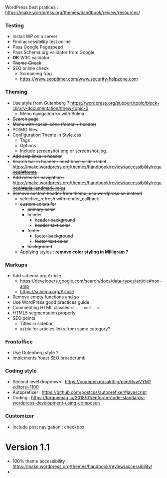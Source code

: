 
WordPress best pratices : https://make.wordpress.org/themes/handbook/review/resources/

### Testing

* Install WP on a server
* Find accessibility test online
* Pass Google Pagespeed
* Pass Schema.org validator from Google
* **OK** W3C validator
* <del>Theme Check</del>
* SEO online check
  * Screaming frog
  * https://www.seoptimer.com/www.security-helpzone.com 

### Theming

* Use style from Gutenberg ? https://wordpress.org/support/topic/block-library-documentation/#new-topic-0
  * Menu navigation ko with Bulma
* <del>Search page</del>
* <del>Menu with social icons (footer + header)</del>
* PO/MO files... 
* Configuration Theme in Style.css
  * Tags
  * Options 
  * Include screenshot.png or screenshot.jpg.
* <del>Add skip links in header</del>
* <del>Search bar in header : must have visible label https://make.wordpress.org/themes/handbook/review/accessibility/required/#forms</del>
* <del>Add roles for navigation : https://make.wordpress.org/themes/handbook/review/accessibility/required/#aria-landmark-roles</del>
* <del>Remove custom header from theme, use wordpress on instead</del>
    * <del>selective_refresh with render_callback</del>
    * <del>custom colors for</del>
        * <del>primary color</del>
        * <del>header</del>
            * <del>header background</del>
            * <del>header text color</del>
        * <del>footer</del>
            * <del>footer background</del>
            * <del>footer text color</del>
        * <del>background</del>
    * Applying styles :  **remove color styling in Milligram ?**
    
### Markups

* Add schema.org Article
  * https://developers.google.com/search/docs/data-types/article#non-amp
  * https://schema.org/Article
* Remove empty functions and so
* Use WordPress good practices guide
* Commenting HTML classes `<!-- .end -->`
* HTML5 segmentation properly
* SEO points
  * Titles in sidebar
  * `aside` for articles links from same category?

 ### Frontoffice
 
* Use Gutenberg style ?
* Implements Yoast SEO breadcrumb

### Coding style

* Second level dropdown : https://codepen.io/sakthig/pen/RvwVYM?editors=1100
* Autoprefixer : https://github.com/postcss/autoprefixer#javascript
* Coding : https://torquemag.io/2018/01/enforce-code-standards-wordpress-development-using-composer/

### Customizer

* Include post navigation : checkbox




# Version 1.1

* 100% theme accessibility : https://make.wordpress.org/themes/handbook/review/accessibility/
* 